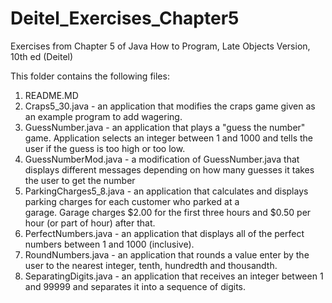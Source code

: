 # Deitel_Exercises_Chapter5
Exercises from Chapter 5 of Java How to Program, Late Objects Version, 10th ed (Deitel)

This folder contains the following files:

1.  README.MD
2.  Craps5_30.java - an application that modifies the craps game given as an example program to add wagering.
3.  GuessNumber.java - an application that plays a "guess the number" game. Application selects an integer between 1 and 1000 
    and tells the user if the guess is too high or too low.
4.  GuessNumberMod.java - a modification of GuessNumber.java that displays different messages depending on how many guesses it 
    takes the user to get the number
5.  ParkingCharges5_8.java - an application that calculates and displays parking charges for each customer who parked at a   
    garage. Garage charges $2.00 for the first three hours and $0.50 per hour (or part of hour) after that.
6.  PerfectNumbers.java - an application that displays all of the perfect numbers between 1 and 1000 (inclusive).
7.  RoundNumbers.java - an application that rounds a value enter by the user to the nearest integer, tenth, hundredth and         thousandth.
8.  SeparatingDigits.java - an application that receives an integer between 1 and 99999 and separates it into a sequence of 
    digits.
